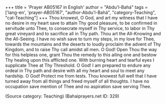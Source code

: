 +++
title = 'Prayer AB05167 in English'
author = "Abdu'l-Bahá"
tags = ['lang-en', 'prayer-AB05167', "author-Abdu'l-Bahá", "category-Teaching", "cat-Teaching"]
+++
Thou knowest, O God, and art my witness that I have no desire in my heart save to attain Thy good pleasure, to be confirmed in servitude unto Thee, to consecrate myself in Thy service, to labor in Thy great vineyard and to sacrifice all in Thy path.  Thou art the All-Knowing and the All-Seeing.  I have no wish save to turn my steps, in my love for Thee, towards the mountains and the deserts to loudly proclaim the advent of Thy Kingdom, and to raise Thy call amidst all men.  O God! Open Thou the way for this helpless one, grant Thou the remedy to this ailing one and bestow Thy healing upon this afflicted one.  With burning heart and tearful eyes I supplicate Thee at Thy Threshold.
O God!  I am prepared to endure any ordeal in Thy path and desire with all my heart and soul to meet any hardship.
O God!  Protect me from tests.  Thou knowest full well that I have turned away from all things and freed myself of all thoughts.  I have no occupation save mention of Thee and no aspiration save serving Thee.

(Source category: Teaching)
(Bahaiprayers.net ID: 329)
